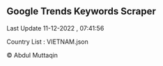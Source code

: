 

## Google Trends Keywords Scraper 
 
Last Update 11-12-2022 , 07:41:56

Country List :
VIETNAM.json



© Abdul Muttaqin 
